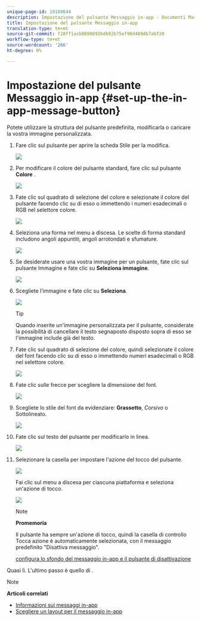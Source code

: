 ```yaml
---
unique-page-id: 10100644
description: Impostazione del pulsante Messaggio in-app - Documenti Marketo - Documentazione prodotto
title: Impostazione del pulsante Messaggio in-app
translation-type: tm+mt
source-git-commit: f28ff1acb0090892bdb92b75ef90d489db7abf20
workflow-type: tm+mt
source-wordcount: '266'
ht-degree: 0%

---
```



# Impostazione del pulsante Messaggio in-app {#set-up-the-in-app-message-button}

Potete utilizzare la struttura del pulsante predefinita, modificarla o caricare la vostra immagine personalizzata.

1. Fare clic sul pulsante per aprire la scheda Stile per la modifica.

   ![](assets/image2016-5-6-15-3a6-3a55.png)

1. Per modificare il colore del pulsante standard, fare clic sul pulsante **Colore** .

   ![](assets/image2016-5-6-15-3a10-3a38.png)

1. Fate clic sul quadrato di selezione del colore e selezionate il colore del pulsante facendo clic su di esso o immettendo i numeri esadecimali o RGB nel selettore colore.

   ![](assets/image2016-5-6-15-3a14-3a8.png)

1. Seleziona una forma nel menu a discesa. Le scelte di forma standard includono angoli appuntiti, angoli arrotondati e sfumature.

   ![](assets/image2016-5-6-15-3a16-3a26.png)

1. Se desiderate usare una vostra immagine per un pulsante, fate clic sul pulsante Immagine e fate clic su **Seleziona immagine**.

   ![](assets/image2016-5-6-15-3a18-3a18.png)

1. Scegliete l’immagine e fate clic su **Seleziona**.

   ![](assets/image2016-5-6-16-3a36-3a0.png)

   >[!TIP]
   >
   >Quando inserite un&#39;immagine personalizzata per il pulsante, considerate la possibilità di cancellare il testo segnaposto disposto sopra di esso se l&#39;immagine include già del testo.

1. Fate clic sul quadrato di selezione del colore, quindi selezionate il colore del font facendo clic su di esso o immettendo numeri esadecimali o RGB nel selettore colore.

   ![](assets/image2016-5-6-16-3a39-3a4.png)

1. Fate clic sulle frecce per scegliere la dimensione del font.

   ![](assets/image2016-5-6-16-3a41-3a52.png)

1. Scegliete lo stile del font da evidenziare: **Grassetto**, *Corsivo* o Sottolineato.

   ![](assets/image2016-5-6-16-3a43-3a47.png)

1. Fate clic sul testo del pulsante per modificarlo in linea.

   ![](assets/image2016-5-6-16-3a46-3a17.png)

1. Selezionare la casella per impostare l&#39;azione del tocco del pulsante.

   ![](assets/image2016-5-6-16-3a47-3a54.png)

   Fai clic sul menu a discesa per ciascuna piattaforma e seleziona un&#39;azione di tocco.

   ![](assets/image2016-5-6-16-3a49-3a40.png)

   >[!NOTE]
   >
   >**Promemoria**
   >
   >
   >Il pulsante ha sempre un&#39;azione di tocco, quindi la casella di controllo Tocca azione è automaticamente selezionata, con il messaggio predefinito &quot;Disattiva messaggio&quot;.

   [configura lo sfondo del messaggio in-app e il pulsante di disattivazione](set-up-the-in-app-message-background.md)

Quasi lì. L&#39;ultimo passo è quello di .

>[!NOTE]
>
>**Articoli correlati**
>
>* [Informazioni sui messaggi in-app](../../../../product-docs/mobile-marketing/in-app-messages/understanding-in-app-messages.md)
>* [Scegliere un layout per il messaggio in-app](choose-a-layout-for-your-in-app-message.md)

>



